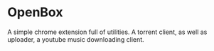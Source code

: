 OpenBox
=======

A simple chrome extension full of utilities. A torrent client, as well as uploader, a youtube music downloading client.
